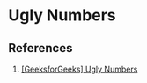 # Ugly Numbers

## References

1. [[GeeksforGeeks] Ugly Numbers](https://www.geeksforgeeks.org/ugly-numbers/)
